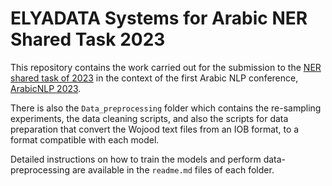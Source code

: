 # ELYADATA Systems for Arabic NER Shared Task 2023

This repository contains the work carried out for the submission to the [NER shared task of 2023](https://dlnlp.ai/st/wojood/) 
in the context of the first Arabic NLP conference, [ArabicNLP 2023](https://arabicnlp2023.sigarab.org/home).

There is also the `Data_preprocessing` folder which contains the re-sampling experiments, the data cleaning scripts,
and also the scripts for data preparation that convert the Wojood text files from an IOB format, to a format compatible 
with each model.

Detailed instructions on how to train the models and perform data-preprocessing are available in the `readme.md` files 
of each folder.
